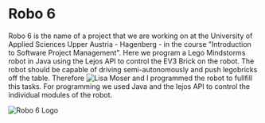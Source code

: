 # Robo 6
Robo 6 is the name of a project that we are working on at the University of Applied Sciences Upper Austria - Hagenberg - in the course "Introduction to Software Project Management". Here we program a Lego Mindstorms robot in Java using the Lejos API to control the EV3 Brick on the robot. The robot should be capable of driving semi-autonomously and push legobricks off the table. Therefore ![Lisa Moser](https://github.com/cerealKiller512) and I programmed the robot to fullfill this tasks. For programming we used Java and the lejos API to control the individual modules of the robot.

![Robo 6 Logo](https://github.com/MichaelEder1/Robo-6/blob/main/Robo_6_Logo.png)
